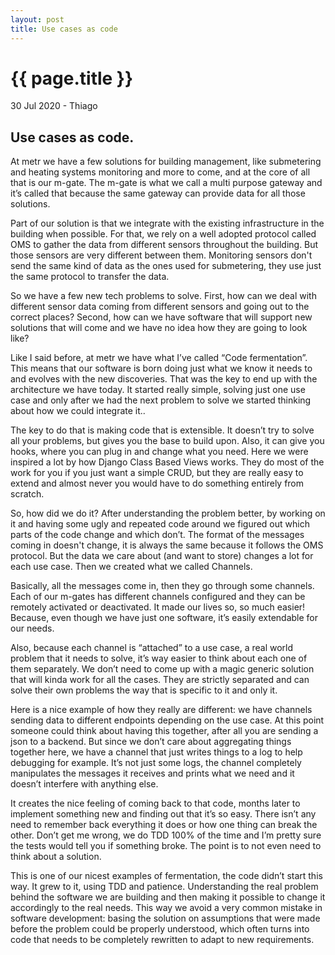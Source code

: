 ```yaml
---
layout: post
title: Use cases as code
---
```


# {{ page.title }}

<p class="meta">30 Jul 2020 - Thiago</p>

## Use cases as code.

At metr we have a few solutions for building management, like submetering and heating systems monitoring and more to come, and at the core of all that is our m-gate. The m-gate is what we call a multi purpose gateway and it’s called that because the same gateway can provide data for all those solutions.

Part of our solution is that we integrate with the existing infrastructure in the building when possible. For that, we rely on a well adopted protocol called OMS to gather the data from different sensors throughout the building. But those sensors are very different between them. Monitoring sensors don't send the same kind of data as the ones used for submetering, they use just the same protocol to transfer the data.

So we have a few new tech problems to solve. First, how can we deal with different sensor data coming from different sensors and going out to the correct places? Second, how can we have software that will support new solutions that will come and we have no idea how they are going to look like?

Like I said before, at metr we have what I’ve called “Code fermentation”. This means that our software is born doing just what we know it needs to and evolves with the new discoveries. That was the key to end up with the architecture we have today. It started really simple, solving just one use case and only after we had the next problem to solve we started thinking about how we could integrate it..

The key to do that is making code that is extensible. It doesn’t try to solve all your problems, but gives you the base to build upon. Also, it can give you hooks, where you can plug in and change what you need. Here we were inspired a lot by how Django Class Based Views works. They do most of the work for you if you just want a simple CRUD, but they are really easy to extend and almost never you would have to do something entirely from scratch.

So, how did we do it? After understanding the problem better, by working on it and having some ugly and repeated code around we figured out which parts of the code change and which don’t. The format of the messages coming in doesn't change, it is always the same because it follows the OMS protocol. But the data we care about (and want to store) changes a lot for each use case. Then we created what we called Channels.

Basically, all the messages come in, then they go through some channels. Each of our m-gates has different channels configured and they can be remotely activated or deactivated. It made our lives so, so much easier! Because, even though we have just one software, it’s easily extendable for our needs.

Also, because each channel is “attached” to a use case, a real world problem that it needs to solve, it’s way easier to think about each one of them separately. We don’t need to come up with a magic generic solution that will kinda work for all the cases. They are strictly separated and can solve their own problems the way that is specific to it and only it.

Here is a nice example of how they really are different: we have channels sending data to different endpoints depending on the use case. At this point someone could think about having this together, after all you are sending a json to a backend. But since we don’t care about aggregating things together here, we have a channel that just writes things to a log to help debugging for example. It’s not just some logs, the channel completely manipulates the messages it receives and prints what we need and it doesn’t interfere with anything else.

It creates the nice feeling of coming back to that code, months later to implement something new and finding out that it’s so easy. There isn’t any need to remember back everything it does or how one thing can break the other. Don’t get me wrong, we do TDD 100% of the time and I’m pretty sure the tests would tell you if something broke. The point is to not even need to think about a solution.

This is one of our nicest examples of fermentation, the code didn’t start this way. It grew to it, using TDD and patience. Understanding the real problem behind the software we are building and then making it possible to change it accordingly to the real needs. This way we avoid a very common mistake in software development: basing the solution on assumptions that were made before the problem could be properly understood, which often turns into code that needs to be completely rewritten to adapt to new requirements.

